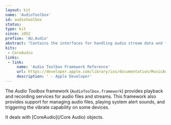 ```yaml
---
layout: kit
name: 'AudioToolbox'
id: audiotoolbox
status: 
type: kit
since: iOS2
prefixe: 'AU,Audio'
abstract: "Contains the interfaces for handling audio stream data and for playing and recording audio."
kits:
 - CoreAudio
links:
 - link:
     name: 'Audio Toolbox Framework Reference'
     url: https://developer.apple.com/library/ios/documentation/MusicAudio/Reference/CAAudioTooboxRef/_index.html
     description: ' - Apple Developer'
---
```


The *Audio Toolbox* framework (`AudioToolbox.framework`) provides playback and recording services for audio files and streams. This framework also provides support for managing audio files, playing system alert sounds, and triggering the vibrate capability on some devices.

It deals with [CoreAudio](/Core Audio) objects.
